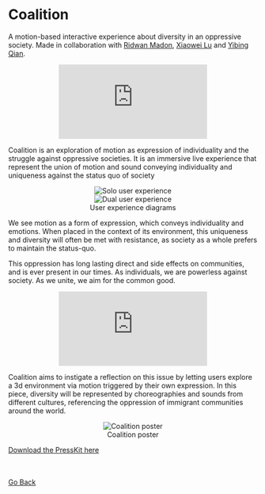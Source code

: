 <!--
title: "Coalition"
date:  "2018-12-15"
display: true
image: "img/portfolio/coalition.png"
weight: 1
-->

# Coalition

A motion-based interactive experience about diversity in an oppressive society. <!--more-->
Made in collaboration with [Ridwan Madon](https://www.ridwanmadon.com/), [Xiaowei Lu](https://wp.nyu.edu/llllllxw/author/xl2334/) and [Yibing Qian](http://yibingqian.org/).


<figure class="vid_container vid_16x9" style="text-align: center">
  <iframe src="https://www.youtube.com/embed/mPhG_J-Jd5M" frameborder="0" allow="accelerometer; encrypted-media; gyroscope" allowfullscreen></iframe>
</figure>


Coalition is an exploration of motion as expression of individuality and the struggle against oppressive societies. It is an immersive live experience that represent the union of motion and sound conveying individuality and uniqueness against the status quo of society

<figure style="text-align: center">
  <img class="p_capture" src="/imgs/coalition_ux1.jpg" alt="Solo user experience">
  <br/>
  <img class="p_capture" src="/imgs/coalition_ux2.jpg" alt="Dual user experience">
	<figcaption>User experience diagrams</figcaption>
</figure>


We see motion as a form of expression, which conveys individuality and emotions. When placed in the context of its environment, this uniqueness and diversity will often be met with resistance, as society as a whole prefers to maintain the status-quo.

This oppression has long lasting direct and side effects on communities, and is ever present in our times. As individuals, we are powerless against society. As we unite, we aim for the common good.


<figure class="vid_container vid_16x9" style="text-align: center">
  <iframe src="https://player.vimeo.com/video/327081816"  frameborder="0" webkitallowfullscreen mozallowfullscreen allowfullscreen></iframe>
</figure>


Coalition aims to instigate a reflection on this issue by letting users explore a 3d environment via motion triggered by their own expression. In this piece, diversity will be represented by choreographies and sounds from different cultures, referencing the oppression of immigrant communities around the world.

<figure style="text-align: center">
 <img class="p_capture" src="/imgs/coalition_poster.jpg" alt="Coalition poster">
 <figcaption>Coalition poster</figcaption>
</figure>

[Download the PressKit here](https://drive.google.com/open?id=1xAlJU8KjwBsHy6ZVBw2QmJzo1HhetOym)

<br/>
<br/>
<a href="#" onClick="history.go(-1);return true;">Go Back</a>
